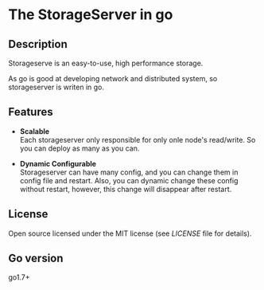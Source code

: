 # The StorageServer in go

## Description
Storageserve is an easy-to-use, high performance storage. 

As go is good at developing network and distributed system, so storageserver is writen in go.

## Features
* **Scalable**<br>
  Each storageserver only responsible for only onle node's read/write. So you can deploy as many as you can.

* **Dynamic Configurable**<br>
  Storageserver can have many config, and you can change them in config file and restart. Also, you can dynamic change these config without restart, however, this change will disappear after restart.

## License

Open source licensed under the MIT license (see _LICENSE_ file for details).

## Go version
go1.7+